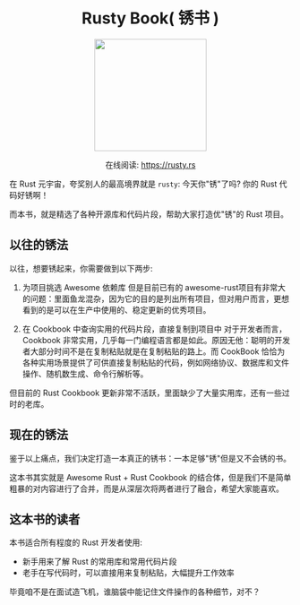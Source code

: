 <h1 align="center">Rusty Book( 锈书 )</h1>

<div align="center">
    <img height="200px" src="https://github.com/sunface/rust-cookbook/blob/main/assets/banner1.png?raw=true">
</div>
   
<div align="center">

    
在线阅读: https://rusty.rs
</div>

在 Rust 元宇宙，夸奖别人的最高境界就是 `rusty`: 今天你"锈"了吗? 你的 Rust 代码好锈啊！

而本书，就是精选了各种开源库和代码片段，帮助大家打造优"锈"的 Rust 项目。

## 以往的锈法
以往，想要锈起来，你需要做到以下两步:

1. 为项目挑选 Awesome 依赖库
但是目前已有的 awesome-rust项目有非常大的问题：里面鱼龙混杂，因为它的目的是列出所有项目，但对用户而言，更想看到的是可以在生产中使用的、稳定更新的优秀项目。

2. 在 Cookbook 中查询实用的代码片段，直接复制到项目中
对于开发者而言，Cookbook 非常实用，几乎每一门编程语言都是如此。原因无他：聪明的开发者大部分时间不是在复制粘贴就是在复制粘贴的路上。而 CookBook 恰恰为各种实用场景提供了可供直接复制粘贴的代码，例如网络协议、数据库和文件操作、随机数生成、命令行解析等。

但目前的 Rust Cookbook 更新非常不活跃，里面缺少了大量实用库，还有一些过时的老库。

## 现在的锈法
鉴于以上痛点，我们决定打造一本真正的锈书：一本足够"锈"但是又不会锈的书。

这本书其实就是 Awesome Rust  + Rust Cookbook 的结合体，但是我们不是简单粗暴的对内容进行了合并，而是从深层次将两者进行了融合，希望大家能喜欢。

## 这本书的读者
本书适合所有程度的 Rust 开发者使用:

- 新手用来了解 Rust 的常用库和常用代码片段
- 老手在写代码时，可以直接用来复制粘贴，大幅提升工作效率

毕竟咱不是在面试造飞机，谁脑袋中能记住文件操作的各种细节，对不？




